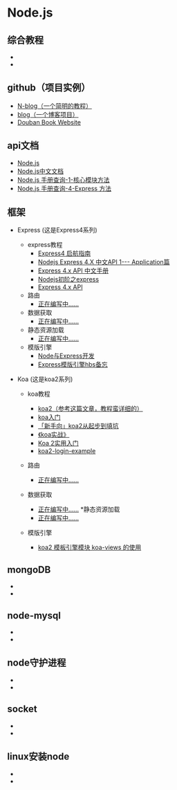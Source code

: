 # Node.js


## 综合教程
* []()
* []()


## github（项目实例）
* [N-blog（一个简明的教程）](https://github.com/nswbmw/N-blog)
* [blog（一个博客项目）](https://github.com/mhbseal/blog)
* [Douban Book Website](https://github.com/ericjjj/douban)


## api文档
* [Node.js ](https://nodejs.org/api/modules.html#modules_cycles)
* [Node.js中文文档](http://nodejs.cn/api/)
* [Node.js 手册查询-1-核心模块方法](https://cnodejs.org/topic/548e53f157fd3ae46b2334fd)
* [Node.js 手册查询-4-Express 方法](https://cnodejs.org/topic/548e552757fd3ae46b233503)



## 框架
* Express (这是Express4系列)
    * express教程
        * [Express4 启航指南](http://www.cnblogs.com/Darren_code/p/express4.html)
        * [Nodejs Express 4.X 中文API 1--- Application篇](http://www.cnblogs.com/ae6623/p/4433048.html)
        * [Express 4.x API 中文手册](http://www.expressjs.com.cn/4x/api.html)
        * [Nodejs初阶之express](http://www.cnblogs.com/Darren_code/p/node_express.html)
        * [Express 4.x API](https://www.zybuluo.com/XiangZhou/note/208532)
    * 路由
        * [正在编写中......]()
    * 数据获取
        * [正在编写中......]()
    * 静态资源加载
        * [正在编写中......]()
    * 模版引擎
        * [Node与Express开发](http://www.imooc.com/article/6923)
        * [Express模版引擎hbs备忘](http://www.tuicool.com/articles/vENRNni)


* Koa (这是koa2系列)
    * koa教程
        * [koa2（参考这篇文章，教程蛮详细的）](https://github.com/chenshenhai/koa2-note)
        * [koa入门](https://www.liaoxuefeng.com/wiki/001434446689867b27157e896e74d51a89c25cc8b43bdb3000/001471087582981d6c0ea265bf241b59a04fa6f61d767f6000)
        * [「新手向」koa2从起步到填坑](http://www.jianshu.com/p/6b816c609669)
        * [《koa实战》](http://book.apebook.org/minghe/koa-action/hello-koa/what.html)
        * [Koa 2实用入门](https://cnodejs.org/topic/5709959abc564eaf3c6a48c8)
        * [koa2-login-example](https://github.com/ConanXie/koa2-login-example)

    * 路由
        * [正在编写中......]()
    * 数据获取
        * [正在编写中......]()
    *静态资源加载
        * [正在编写中......]()
    * 模版引擎
        * [koa2 模板引擎模块 koa-views 的使用](https://segmentfault.com/q/1010000006854200)



## mongoDB
* []()
* []()


## node-mysql
* []()
* []()


## node守护进程
* []()
* []()


## socket
* []()
* []()


## linux安装node
* []()
* []()




